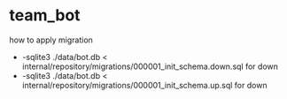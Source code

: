 # team_bot


how to apply migration

- -sqlite3 ./data/bot.db < internal/repository/migrations/000001_init_schema.down.sql for down
- -sqlite3 ./data/bot.db < internal/repository/migrations/000001_init_schema.up.sql for down
